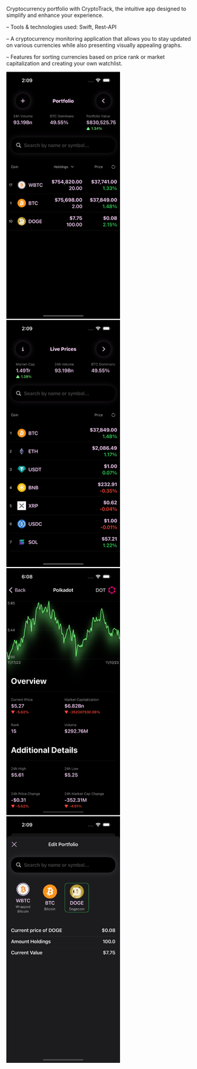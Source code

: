 
Cryptocurrency portfolio with CryptoTrack, the intuitive app designed to simplify and enhance your experience.

   – Tools & technologies used: Swift, Rest-API
 
   – A cryptocurrency monitoring application that allows you to stay updated on various currencies while also presenting visually appealing graphs.
 
   – Features for sorting currencies based on price rank or market capitalization and creating your own watchlist.


<div>

<img width="300px" src = "https://github.com/shubhkk07/Crypto_tracker/blob/afcc84d81859b4aebb63cf1a54e1e801dfed4d63/CryptoCurrencyApp/Assets.xcassets/Images/cryptoS%20at%2002.09.38.png" />
&nbsp
&nbsp
<img width="300px" src = "https://github.com/shubhkk07/Crypto_tracker/blob/afcc84d81859b4aebb63cf1a54e1e801dfed4d63/CryptoCurrencyApp/Assets.xcassets/Images/cryptoS%20at%2002.09.23.png" />
&nbsp
&nbsp
<img width="300px" src = "https://github.com/shubhkk07/Crypto_tracker/blob/afcc84d81859b4aebb63cf1a54e1e801dfed4d63/CryptoCurrencyApp/Assets.xcassets/Images/CryptoS.png" />
&nbsp
&nbsp
<img width="300px" src = "https://github.com/shubhkk07/Crypto_tracker/blob/afcc84d81859b4aebb63cf1a54e1e801dfed4d63/CryptoCurrencyApp/Assets.xcassets/Images/cryptoS%20at%2002.09.53.png" />

</div>
